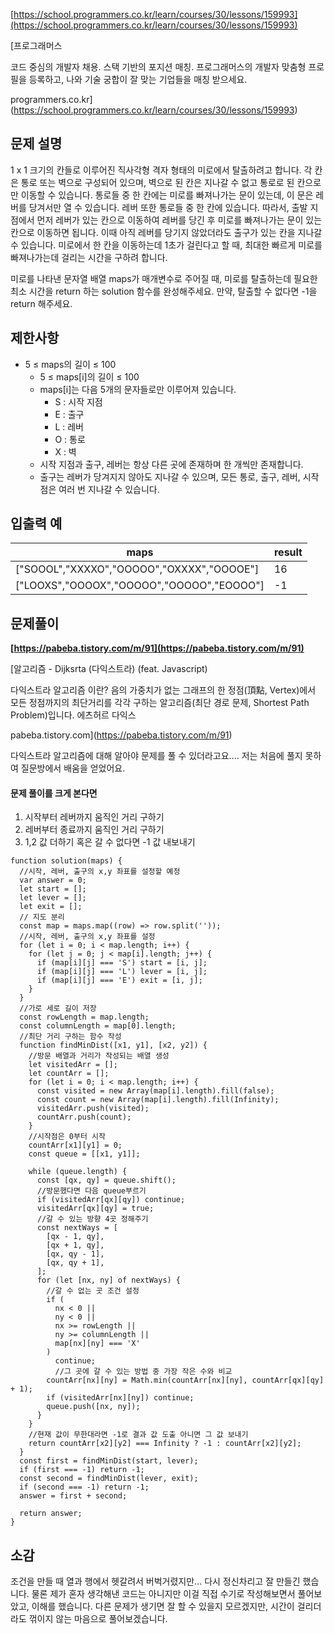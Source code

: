 [https://school.programmers.co.kr/learn/courses/30/lessons/159993](https://school.programmers.co.kr/learn/courses/30/lessons/159993)

[프로그래머스

코드 중심의 개발자 채용. 스택 기반의 포지션 매칭. 프로그래머스의 개발자 맞춤형 프로필을 등록하고, 나와 기술 궁합이 잘 맞는 기업들을 매칭 받으세요.

programmers.co.kr](https://school.programmers.co.kr/learn/courses/30/lessons/159993)

## **문제 설명**

1 x 1 크기의 칸들로 이루어진 직사각형 격자 형태의 미로에서 탈출하려고 합니다. 각 칸은 통로 또는 벽으로 구성되어 있으며, 벽으로 된 칸은 지나갈 수 없고 통로로 된 칸으로만 이동할 수 있습니다. 통로들 중 한 칸에는 미로를 빠져나가는 문이 있는데, 이 문은 레버를 당겨서만 열 수 있습니다. 레버 또한 통로들 중 한 칸에 있습니다. 따라서, 출발 지점에서 먼저 레버가 있는 칸으로 이동하여 레버를 당긴 후 미로를 빠져나가는 문이 있는 칸으로 이동하면 됩니다. 이때 아직 레버를 당기지 않았더라도 출구가 있는 칸을 지나갈 수 있습니다. 미로에서 한 칸을 이동하는데 1초가 걸린다고 할 때, 최대한 빠르게 미로를 빠져나가는데 걸리는 시간을 구하려 합니다.

미로를 나타낸 문자열 배열 maps가 매개변수로 주어질 때, 미로를 탈출하는데 필요한 최소 시간을 return 하는 solution 함수를 완성해주세요. 만약, 탈출할 수 없다면 -1을 return 해주세요.

## **제한사항**

- 5 ≤ maps의 길이 ≤ 100
  - 5 ≤ maps\[i\]의 길이 ≤ 100
  - maps\[i\]는 다음 5개의 문자들로만 이루어져 있습니다.
    - S : 시작 지점
    - E : 출구
    - L : 레버
    - O : 통로
    - X : 벽
  - 시작 지점과 출구, 레버는 항상 다른 곳에 존재하며 한 개씩만 존재합니다.
  - 출구는 레버가 당겨지지 않아도 지나갈 수 있으며, 모든 통로, 출구, 레버, 시작점은 여러 번 지나갈 수 있습니다.

## **입출력 예**

| maps                                        | result |
| ------------------------------------------- | ------ |
| \["SOOOL","XXXXO","OOOOO","OXXXX","OOOOE"\] | 16     |
| \["LOOXS","OOOOX","OOOOO","OOOOO","EOOOO"\] | \-1    |

## **문제풀이**

**[https://pabeba.tistory.com/m/91](https://pabeba.tistory.com/m/91)**

[알고리즘 - Dijksrta (다익스트라) (feat. Javascript)

다익스트라 알고리즘 이란? 음의 가중치가 없는 그래프의 한 정점(頂點, Vertex)에서 모든 정점까지의 최단거리를 각각 구하는 알고리즘(최단 경로 문제, Shortest Path Problem)입니다. 에츠허르 다익스

pabeba.tistory.com](https://pabeba.tistory.com/m/91)

다익스트라 알고리즘에 대해 알아야 문제를 풀 수 있더라고요.... 저는 처음에 풀지 못하여 질문방에서 배움을 얻었어요.

#### **문제 풀이를 크게 본다면**

1.  시작부터 레버까지 움직인 거리 구하기
2.  레버부터 종료까지 움직인 거리 구하기
3.  1,2 값 더하기 혹은 갈 수 없다면 -1 값 내보내기

```
function solution(maps) {
  //시작, 레버, 출구의 x,y 좌표를 설정할 예정
  var answer = 0;
  let start = [];
  let lever = [];
  let exit = [];
  // 지도 분리
  const map = maps.map((row) => row.split(''));
  //시작, 레버, 출구의 x,y 좌표를 설정
  for (let i = 0; i < map.length; i++) {
    for (let j = 0; j < map[i].length; j++) {
      if (map[i][j] === 'S') start = [i, j];
      if (map[i][j] === 'L') lever = [i, j];
      if (map[i][j] === 'E') exit = [i, j];
    }
  }
  //가로 세로 길이 저장
  const rowLength = map.length;
  const columnLength = map[0].length;
  //최단 거리 구하는 함수 작성
  function findMinDist([x1, y1], [x2, y2]) {
    //방문 배열과 거리가 작성되는 배열 생성
    let visitedArr = [];
    let countArr = [];
    for (let i = 0; i < map.length; i++) {
      const visited = new Array(map[i].length).fill(false);
      const count = new Array(map[i].length).fill(Infinity);
      visitedArr.push(visited);
      countArr.push(count);
    }
    //시작점은 0부터 시작
    countArr[x1][y1] = 0;
    const queue = [[x1, y1]];

    while (queue.length) {
      const [qx, qy] = queue.shift();
      //방문했다면 다음 queue부르기
      if (visitedArr[qx][qy]) continue;
      visitedArr[qx][qy] = true;
      //갈 수 있는 방향 4곳 정해주기
      const nextWays = [
        [qx - 1, qy],
        [qx + 1, qy],
        [qx, qy - 1],
        [qx, qy + 1],
      ];
      for (let [nx, ny] of nextWays) {
        //갈 수 없는 곳 조건 설정
        if (
          nx < 0 ||
          ny < 0 ||
          nx >= rowLength ||
          ny >= columnLength ||
          map[nx][ny] === 'X'
        )
          continue;
          //그 곳에 갈 수 있는 방법 중 가장 작은 수와 비교
        countArr[nx][ny] = Math.min(countArr[nx][ny], countArr[qx][qy] + 1);
        if (visitedArr[nx][ny]) continue;
        queue.push([nx, ny]);
      }
    }
    //현재 값이 무한대라면 -1로 결과 값 도출 아니면 그 값 보내기
    return countArr[x2][y2] === Infinity ? -1 : countArr[x2][y2];
  }
  const first = findMinDist(start, lever);
  if (first === -1) return -1;
  const second = findMinDist(lever, exit);
  if (second === -1) return -1;
  answer = first + second;

  return answer;
}
```

## **소감**

조건을 만들 때 열과 행에서 헷갈려서 버벅거렸지만... 다시 정신차리고 잘 만들긴 했습니다. 물론 제가 혼자 생각해낸 코드는 아니지만 이걸 직접 수기로 작성해보면서 풀어보았고, 이해를 했습니다. 다른 문제가 생기면 잘 할 수 있을지 모르겠지만, 시간이 걸리더라도 꺾이지 않는 마음으로 풀어보겠습니다.
